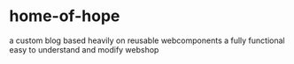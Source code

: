 # home-of-hope
a custom blog based heavily on reusable webcomponents
a fully functional easy to understand and modify webshop
